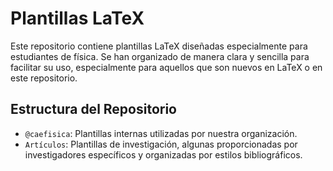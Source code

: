 # Plantillas LaTeX

Este repositorio contiene plantillas LaTeX diseñadas especialmente para estudiantes de física. Se han organizado de manera clara y sencilla para facilitar su uso, especialmente para aquellos que son nuevos en LaTeX o en este repositorio.

## Estructura del Repositorio

- `@caefisica`: Plantillas internas utilizadas por nuestra organización.
- `Artículos`: Plantillas de investigación, algunas proporcionadas por investigadores específicos y organizadas por estilos bibliográficos.
